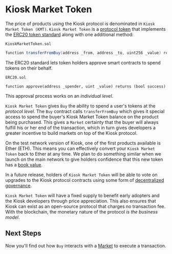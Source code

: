 # Kiosk Market Token

The price of products using the Kiosk protocol is denominated in `Kiosk Market Token (KMT)`. `Kiosk Market Token` is a [protocol token](https://blog.0xproject.com/the-difference-between-app-coins-and-protocol-tokens-7281a428348c) that implements the [ERC20 token standard](https://theethereum.wiki/w/index.php/ERC20_Token_Standard) along with one additional method:

`KioskMarketToken.sol`

```cs
function transferFromBuy(address _from, address _to, uint256 _value) returns (bool)
```

The ERC20 standard lets token holders approve smart contracts to spend tokens on their behalf.

`ERC20.sol`

```
function approve(address _spender, uint _value) returns (bool success)
```

This approval process works on an _individual level_.

`Kiosk Market Token` gives `Buy` the ability to spend a user's tokens at the _protocol level_. The `Buy` contract calls `transferFromBuy` which gives it special access to spend the buyer's Kiosk Market Token balance on the product being purchased. This gives a `Market` certainty that the buyer will always fulfill his or her end of the transaction, which in turn gives developers a greater incentive to build markets on top of the Kiosk protocol.

On the test network version of Kiosk, one of the first products available is Ether \(ETH\). This means you can effectively convert your `Kiosk Market Token` back to Ether at any time. We plan to do something similar when we launch on the main network to give holders confidence that this new token has a [book value](https://en.wikipedia.org/wiki/Book_value).

In a future release, holders of `Kiosk Market Token` will be able to vote on upgrades to the Kiosk protocol contracts using some form of [decentralized governance](https://en.wikipedia.org/wiki/Decentralized_autonomous_organization).

`Kiosk Market Token` will have a fixed supply to benefit early adopters and the Kiosk developers through price appreciation. This also ensures that Kiosk can exist as an open-source protocol that charges no transaction fee. With the blockchain, the monetary nature of the protocol _is the business model_.

## Next Steps

Now you'll find out how `Buy` interacts with a [Market](../intro/market.md) to execute a transaction.

